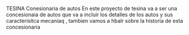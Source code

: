 TESINA
Conesionaria de autos
En este proyecto de tesina va a ser una concesionaia de autos que va a incluir los detalles de los autos y sus caracterisitca mecaniaq , tambien vamos a hbalr sobre la historia de esta concesionaria 

